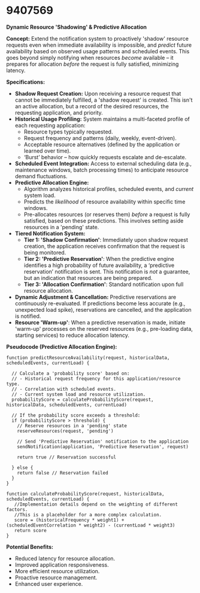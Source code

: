 # 9407569

**Dynamic Resource 'Shadowing' & Predictive Allocation**

**Concept:** Extend the notification system to proactively 'shadow' resource requests even when immediate availability is impossible, and *predict* future availability based on observed usage patterns and scheduled events. This goes beyond simply notifying when resources *become* available – it prepares for allocation *before* the request is fully satisfied, minimizing latency.

**Specifications:**

*   **Shadow Request Creation:** Upon receiving a resource request that cannot be immediately fulfilled, a 'shadow request' is created. This isn't an active allocation, but a record of the desired resources, the requesting application, and priority.
*   **Historical Usage Profiling:** System maintains a multi-faceted profile of each requesting application:
    *   Resource types typically requested.
    *   Request frequency and patterns (daily, weekly, event-driven).
    *   Acceptable resource alternatives (defined by the application or learned over time).
    *   ‘Burst’ behavior – how quickly requests escalate and de-escalate.
*   **Scheduled Event Integration:** Access to external scheduling data (e.g., maintenance windows, batch processing times) to anticipate resource demand fluctuations.
*   **Predictive Allocation Engine:** 
    *   Algorithm analyzes historical profiles, scheduled events, and *current* system load.
    *   Predicts the *likelihood* of resource availability within specific time windows.
    *   Pre-allocates resources (or reserves them) *before* a request is fully satisfied, based on these predictions.  This involves setting aside resources in a 'pending' state.
*   **Tiered Notification System:**
    *   **Tier 1: 'Shadow Confirmation'**:  Immediately upon shadow request creation, the application receives confirmation that the request is being monitored.
    *   **Tier 2: 'Predictive Reservation'**:  When the predictive engine identifies a high probability of future availability, a ‘predictive reservation’ notification is sent. This notification is *not* a guarantee, but an indication that resources are being prepared.
    *   **Tier 3: 'Allocation Confirmation'**: Standard notification upon full resource allocation.
*   **Dynamic Adjustment & Cancellation:** Predictive reservations are continuously re-evaluated. If predictions become less accurate (e.g., unexpected load spike), reservations are cancelled, and the application is notified.
*   **Resource 'Warm-up'**: When a predictive reservation is made, initiate 'warm-up' processes on the reserved resources (e.g., pre-loading data, starting services) to reduce allocation latency.

**Pseudocode (Predictive Allocation Engine):**

```
function predictResourceAvailability(request, historicalData, scheduledEvents, currentLoad) {

  // Calculate a 'probability score' based on:
  // - Historical request frequency for this application/resource type.
  // - Correlation with scheduled events.
  // - Current system load and resource utilization.
  probabilityScore = calculateProbabilityScore(request, historicalData, scheduledEvents, currentLoad)

  // If the probability score exceeds a threshold:
  if (probabilityScore > threshold) {
    // Reserve resources in a 'pending' state
    reserveResources(request, 'pending')

    // Send 'Predictive Reservation' notification to the application
    sendNotification(application, 'Predictive Reservation', request)

    return true // Reservation successful

  } else {
    return false // Reservation failed
  }
}

function calculateProbabilityScore(request, historicalData, scheduledEvents, currentLoad) {
   //Implementation details depend on the weighting of different factors.
   //This is a placeholder for a more complex calculation.
   score = (historicalFrequency * weight1) + (scheduledEventCorrelation * weight2) - (currentLoad * weight3)
   return score
}
```

**Potential Benefits:**

*   Reduced latency for resource allocation.
*   Improved application responsiveness.
*   More efficient resource utilization.
*   Proactive resource management.
*   Enhanced user experience.